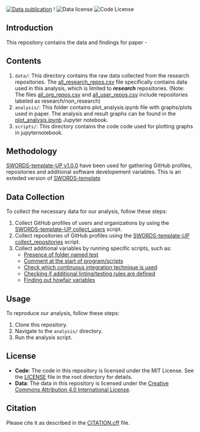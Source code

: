 
[![Data publication](https://zenodo.org/badge/DOI/10.5281/zenodo.12607763.svg)](https://doi.org/10.5281/zenodo.12607763) !
![Data license](https://i.creativecommons.org/l/by/4.0/88x31.png)
![Code License](https://img.shields.io/badge/License-MIT-black?style=flat-square&logo=none&labelColor=white&color=black)


## Introduction

This repository contains the data and findings for paper - 



## Contents

1. `data/`: This directory contains the raw data collected from the research repositories.
The [all_research_repos.csv](data/all_research_repos.csv) file specifically contains data used in this analysis, which is limited to ***research*** repositories. 
(Note: The files [all_org_repos.csv](data/all_org_repos.csv.csv) and [all_user_repos.csv](data/all_user_repos.csv) include repositories labeled as research/non_research)
2. `analysis/`: This folder contains plot_analysis.ipynb file with graphs/plots used in paper. 
The analysis and result graphs can be found in the [plot_analysis.ipynb](analysis/plot_analysis.ipynb) Jupyter notebook.
3. `scripts/`: This directory contains the code code used for plotting graphs in jupyternotebook. 


## Methodology

 [SWORDS-template-UP v1.0.0](https://github.com/Software-Engineering-Group-UP/SWORDS-template-UP) have been used for gathering GitHub profiles, repositories and additional software developement variables. This is an exteded version of [SWORDS-template](https://github.com/UtrechtUniversity/SWORDS-template) 

## Data Collection

To collect the necessary data for our analysis, follow these steps:

1. Collect GitHub profiles of users and organizations by using the [SWORDS-template-UP collect_users](https://github.com/Software-Engineering-Group-UP/SWORDS-template-UP/tree/main/collect_users) script.
2. Collect repositories of GitHub profiles using the [SWORDS-template-UP collect_repositories](https://github.com/Software-Engineering-Group-UP/SWORDS-template-UP/tree/main/collect_repositories) script.
3. Collect additional variables by running specific scripts, such as:
    - [Presence of folder named test](https://github.com/Software-Engineering-Group-UP/SWORDS-template-UP/blob/main/collect_variables/scripts/soft_dev_pract/test_folder.py)
    - [Comment at the start of program/scripts](https://github.com/Software-Engineering-Group-UP/SWORDS-template-UP/tree/main/collect_variables/scripts/soft_dev_pract)
    - [Check which continuous integration technique is used](https://github.com/Software-Engineering-Group-UP/SWORDS-template-UP/blob/main/collect_variables/scripts/soft_dev_pract/continious_integration.py)
    - [Checking if additional linting/testing rules are defined](https://github.com/Software-Engineering-Group-UP/SWORDS-template-UP/blob/main/collect_variables/scripts/soft_dev_pract/add_ci_rules.py)
    - [Finding out howfair variables](https://github.com/Software-Engineering-Group-UP/SWORDS-template-UP/tree/main/collect_variables/scripts/howfairis_api)


## Usage

To reproduce our analysis, follow these steps:

1. Clone this repository.
2. Navigate to the `analysis/` directory.
3. Run the analysis script.

## License 
- **Code**: The code in this repository is licensed under the MIT License. See the [LICENSE](./LICENSE.txt) file in the root directory for details.
- **Data**: The data in this repository is licensed under the [Creative Commons Attribution 4.0 International License](./data/LICENSE_data.txt).


## Citation 
Please cite it as described in the [CITATION.cff](CITATION.cff) file.
